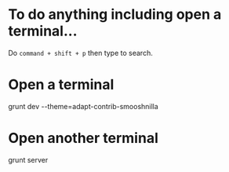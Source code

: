# To do anything including open a terminal...
Do `command + shift + p` then type to search.

# Open a terminal
grunt dev --theme=adapt-contrib-smooshnilla
# Open another terminal
grunt server